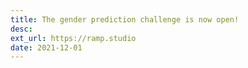 ```yaml
---
title: The gender prediction challenge is now open!
desc:
ext_url: https://ramp.studio
date: 2021-12-01
---
```

